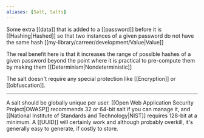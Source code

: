 ```yaml
---
aliases: [Salt, Salts]
---
```


Some extra [[data]] that is added to a [[password]] before it is [[Hashing|Hashed]] so that two instances of a given password do not have the same hash [[my-library/carreer/development/Value|Value]]

The real benefit here is that it increases the range of possible hashes of a given password beyond the point where it is practical to pre-compute them by making them [[Determinism|Nondeterministic]]

The salt doesn't require any special protection like [[Encryption]] or [[obfuscation]].

---

A salt should be globally unique per user. [[Open Web Application Security Project|OWASP]] recommends 32 or 64-bit salt if you can manage it, and [[National Institute of Standards and Technology|NIST]] requires 128-bit at a minimum. A [[UUID]] will certainly work and although probably overkill, it's generally easy to generate, if costly to store.
